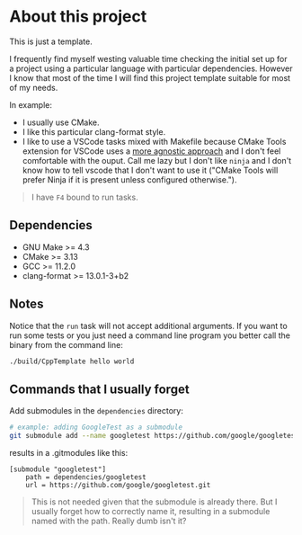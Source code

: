 # About this project

This is just a template.

I frequently find myself westing valuable time checking the initial set up for a project using a particular language with particular dependencies. However I know that most of the time I will find this project template suitable for most of my needs.

In example:

* I usually use CMake.
* I like this particular clang-format style.
* I like to use a VSCode tasks mixed with Makefile because CMake Tools extension for VSCode uses a [more agnostic approach](https://vector-of-bool.github.io/docs/vscode-cmake-tools/kits.html) and I don't feel comfortable with the ouput. Call me lazy but I don't like  `ninja` and I don't know how to tell vscode that I don't want to use it ("CMake Tools will prefer Ninja if it is present unless configured otherwise.").

> I have `F4` bound to run tasks.

## Dependencies

* GNU Make >= 4.3
* CMake >= 3.13
* GCC >= 11.2.0
* clang-format >= 13.0.1-3+b2

## Notes

Notice that the `run` task will not accept additional arguments. If you want to run some tests or you just need a command line program you better call the binary from the command line:

```bash
./build/CppTemplate hello world
```

## Commands that I usually forget

Add submodules in the `dependencies` directory:

```bash
# example: adding GoogleTest as a submodule
git submodule add --name googletest https://github.com/google/googletest.git dependencies/googletest
```

results in a .gitmodules like this:

```code
[submodule "googletest"]
    path = dependencies/googletest
    url = https://github.com/google/googletest.git
```

> This is not needed given that the submodule is already there. But I usually forget how to correctly name it, resulting in a submodule named with the path. Really dumb isn't it?
